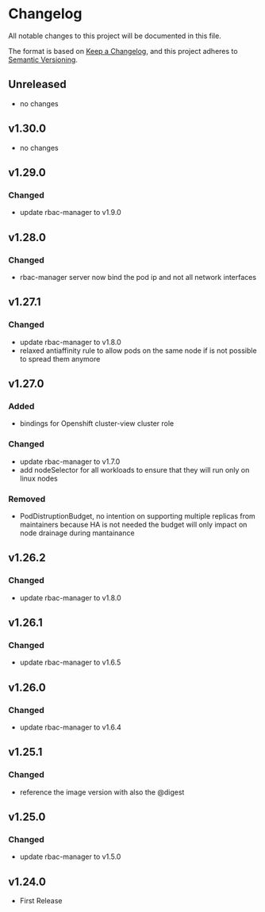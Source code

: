 # Changelog

All notable changes to this project will be documented in this file.

The format is based on [Keep a Changelog](https://keepachangelog.com/en/1.0.0/),
and this project adheres to [Semantic Versioning](https://semver.org/spec/v2.0.0.html).

## Unreleased

- no changes

## v1.30.0

- no changes

## v1.29.0

### Changed

- update rbac-manager to v1.9.0

## v1.28.0

### Changed

- rbac-manager server now bind the pod ip and not all network interfaces

## v1.27.1

### Changed

- update rbac-manager to v1.8.0
- relaxed antiaffinity rule to allow pods on the same node if is not possible to spread them anymore

## v1.27.0

### Added

- bindings for Openshift cluster-view cluster role

### Changed

- update rbac-manager to v1.7.0
- add nodeSelector for all workloads to ensure that they will run only on linux nodes

### Removed

- PodDistruptionBudget, no intention on supporting multiple replicas from maintainers because HA is not needed
	the budget will only impact on node drainage during mantainance

## v1.26.2

### Changed

- update rbac-manager to v1.8.0

## v1.26.1

### Changed

- update rbac-manager to v1.6.5

## v1.26.0

### Changed

- update rbac-manager to v1.6.4

## v1.25.1

### Changed

- reference the image version with also the @digest

## v1.25.0

### Changed

- update rbac-manager to v1.5.0

## v1.24.0

- First Release
